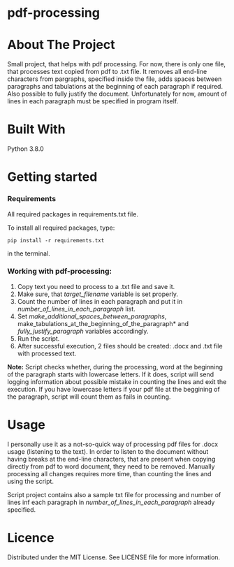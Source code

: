 # pdf-processing

# About The Project
Small project, that helps with pdf processing.
For now, there is only one file, that processes text copied from pdf to .txt file.
It removes all end-line characters from pargraphs, specified inside the file, adds spaces between paragraphs and tabulations at the beginning of each paragraph if required.
Also possible to fully justify the document.
Unfortunately for now, amount of lines in each paragraph must be specified in program itself.

# Built With
Python 3.8.0

# Getting started
### Requirements

All required packages in requirements.txt file.

To install all required packages, type:
```console
pip install -r requirements.txt
```
 in the terminal.

### Working with pdf-processing:
1. Copy text you need to process to a .txt file and save it.
2. Make sure, that *target_filename* variable is set properly.
3. Count the number of lines in each paragraph and put it in *number_of_lines_in_each_paragraph* list.
4. Set *make_additional_spaces_between_paragraphs*,  make_tabulations_at_the_beginning_of_the_paragraph* and *fully_justify_paragraph* variables accordingly.
5. Run the script.
6. After successful execution, 2 files should be created: .docx and .txt file with processed text.

**Note:** Script checks whether, during the processing, word at the beginning of the paragraph starts with lowercase letters. If it does, script will send logging information about possible mistake in counting the lines and exit the execution.
If you have lowercase letters if your pdf file at the beggining of the paragraph, script will count them as fails in counting.

# Usage
I personally use it as a not-so-quick way of processing pdf files for .docx usage (listening to the text).
In order to listen to the document without having breaks at the end-line characters, that are present when copying directly from pdf to word document, they need to be removed.
Manually processing all changes requires more time, than counting the lines and using the script.

Script project contains also a sample txt file for processing and number of lines inf each paragraph in *number_of_lines_in_each_paragraph* already specified.

# Licence
Distributed under the MIT License. See LICENSE file for more information.
